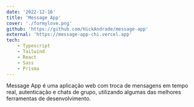 ```yaml
---
date: '2022-12-16'
title: 'Message App'
cover: './formylove.png'
github: 'https://github.com/HickAndrade/message-app'
external: 'https://message-app-chi.vercel.app'
tech:
    - Typescript
    - Tailwind
    - React
    - Sass
    - Prisma
---
```


Message App é uma aplicação web com troca de mensagens em tempo real, autenticação e chats de grupo, utilizando algumas das melhores ferramentas de desenvolvimento. 